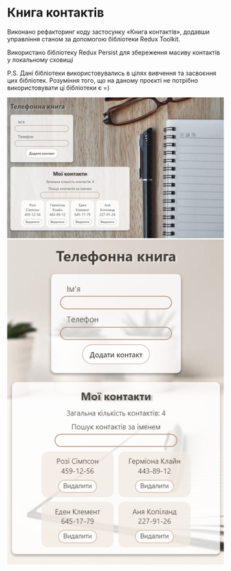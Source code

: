 # Книга контактів
Виконано рефакторинг коду застосунку «Книга контактів», додавши управління станом за допомогою бібліотеки Redux Toolkit.

Використано бібліотеку Redux Persist для збереження масиву контактів у локальному сховищі

P.S. Дані бібліотеки використовувались в цілях вивчення та засвоєння цих бібліотек. Розуміння того, що на даному проєкті не потрібно використовувати ці бібліотеки є =)

![Phonebook site page](./assets/phonebook.png)
![Phonebook site page mobile](./assets/phonebookMob.png)